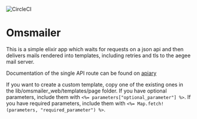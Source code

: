 ![CircleCI](https://img.shields.io/circleci/build/github/AEGEE/oms-core-js)

# Omsmailer

This is a simple elixir app which waits for requests on a json api and then delivers mails rendered into templates, including retries and tls to the aegee mail server.

Documentation of the single API route can be found on [apiary](https://omsmailer.docs.apiary.io/)

If you want to create a custom template, copy one of the existing ones in the lib/omsmailer_web/templates/page folder. If you have optional parameters, include them with ```<%= parameters["optional_parameter"] %>```. If you have required parameters, include them with ```<%= Map.fetch!(parameters, "required_parameter") %>```. 